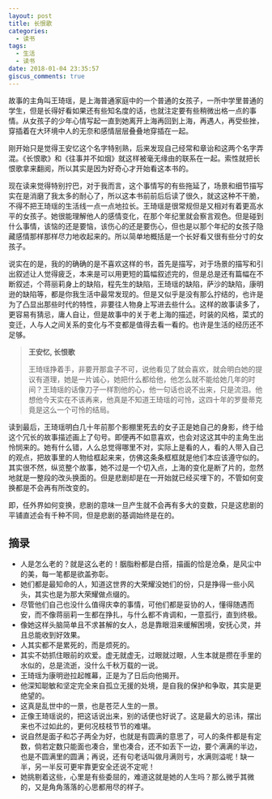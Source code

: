```yaml
---
layout: post
title: 长恨歌
categories:
  - 读书
tags:
  - 生活
  - 读书
date: 2018-01-04 23:35:57
giscus_comments: true
---
```


故事的主角叫王琦瑶，是上海普通家庭中的一个普通的女孩子，一所中学里普通的学生，但是长得好看如果还有些知名度的话，也就注定要有些稍微出格一点的事情。从女孩子的少年心情写起一直到她离开上海再回到上海，再遇人，再受些挫，穿插着在大环境中人的无奈和感情层层叠叠地穿插在一起。

<!-- more -->

刚开始只是觉得王安忆这个名字特别熟，后来发现自己经常和章诒和这两个名字弄混。《长恨歌》和《往事并不如烟》就这样被毫无缘由的联系在一起。索性就把长恨歌拿来翻阅，所以其实是因为好奇心才开始看这本书的。

现在读来觉得特别拧巴，对于我而言，这个事情写的有些拖延了，场景和细节描写实在是消磨了我太多的耐心了，所以这本书前前后后读了很久，就这这种不干脆，不得不把王琦瑶的生活线一点一点地拉长。王琦瑶是很常规但是又相对有着更高水平的女孩子。她很能理解他人的感情变化，在那个年纪里就会察言观色。但是碰到什么事情，该恼的还是要恼，该伤心的还是要伤心，但也是以那个年纪的女孩子隐藏感情那样那样尽力地收起来的。所以简单地概括是一个长好看又很有些分寸的女孩子。

说实在的是，我的的确确的是不喜欢这样的书，首先是描写，对于场景的描写和引出叙述让人觉得疲乏，本来是可以用更短的篇幅叙述完的，但是总是还有篇幅在不断叙述，个蒋丽莉身上的缺陷，程先生的缺陷，王琦瑶的缺陷，萨沙的缺陷，康明逊的缺陷等，都是你我生活中最常发现的。但是又似乎是没有那么拧结的，也许是为了凸显出那些时代的特性，非要往人物身上写进去些什么。这样的故事读多了，更容易有猜忌，庸人自让，但是故事中的关于老上海的描述，时装的风格，菜式的变迁，人与人之间关系的变化与不变都是值得去看一看的。也许是生活的经历还不足够。

> **王安忆, 长恨歌**
>
> 王琦瑶挣着手，非要开那盒子不可，说他看见了就会喜欢，就会明白她的提议有道理，她是一片诚心，她把什么都给他，他怎么就不能给她几年的时间？王琦瑶的话像刀子一样割他的心，他一句话也说不出来，只是流泪。他想他今天实在不该再来，他真是不知道王琦瑶的可怜，这四十年的罗曼蒂克竟是这么一个可怜的结局。

读到最后，王琦瑶明白几十年前那个影棚里死去的女子正是她自己的身影，终于给这个冗长的故事描述画上了句号。即便再不如意喜欢，也会对这这其中的主角生出怜悯来的。她有什么错，人么总觉得哪里不对，实际上是看的人，看的人带入自己的观点，把故事里的人物给框起来来，仿佛这条条框框就是他们本应该遵守似的。其实很不然，纵览整个故事，她不过是一个切入点，上海的变化是断了片的，忽然地就是一整段的改头换面的。但是悲剧却是在一开始就已经买埋下的，不管如何变换都是不会再有所改变的。

即，任外界如何变换，悲剧的意味一旦产生就不会再有多大的变数，只是这悲剧的平铺直述会有千种不同，但是悲剧的基调始终是在的。

## 摘录

- 人是怎么老的？就是这么老的！胭脂粉都是白搭，描画的恰是沧桑，是风尘中的美，每一笔都是欲盖弥彰。
- 她们都是最知命的人，知道这世界的大荣耀没她们的份，只是挣得一些小风头，其实也是为那大荣耀做点缀的。
- 尽管他们自己也没什么值得庆幸的事情，可他们都是妥协的人，懂得随遇而安，而不像蒋丽莉一生都在挣扎，与什么都不肯调和，一意孤行，直到终极。
- 像她这样头脑简单且不求甚解的女人，总是靠眼泪来缓解困境，安抚心灵，并且总能收到好效果。
- 人其实都不是累死的，而是烦死的。
- 其实不妨抓住眼前的欢爱。虚无就虚无，过眼就过眼，人生本就是攒在手里的水似的，总是流逝，没什么千秋万载的一说。
- 王琦瑶为康明逊拉起帷幕，正是为了日后向他揭开。
- 他深知聪敏和坚定完全来自孤立无援的处境，是自我的保护和争取，其实是更绝望的。
- 这真是乱世中的一景，也是苍茫人生的一景。
- 正像王琦瑶说的，把这话说出来，别的话便也好说了。这是最大的忌讳，摆出来也不过如此的，更何况枝枝节节的难堪。
- 说自然是面子和芯子两全为好，也就是有圆满的意思了，可人的条件都是有定数，倘若定数只能面也凑合，里也凑合，还不如丢下一边，要个满满的半边，也是不圆满里的圆满；再说，还有句老话叫做月满则亏，水满则溢呢！缺一半，另一半反可更牢靠更安全还说不定呢！
- 她挑剔着这些，心里是有些委屈的，难道这就是她的人生吗？那么微乎其微的，又是角角落落的心思都用尽的样子。
